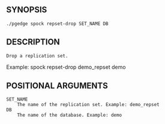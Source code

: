 ## SYNOPSIS
    ./pgedge spock repset-drop SET_NAME DB
 
## DESCRIPTION
    Drop a replication set. 

Example: spock repset-drop demo_repset demo
 
## POSITIONAL ARGUMENTS
    SET_NAME
        The name of the replication set. Example: demo_repset
    DB
        The name of the database. Example: demo
